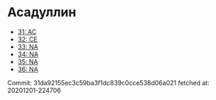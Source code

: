 # Асадуллин
- [31: AC](31.md)
- [32: CE](32.md)
- [33: NA](33.md)
- [34: NA](34.md)
- [35: NA](35.md)
- [36: NA](36.md)

Commit: 31da92155ec3c59ba3f1dc839c0cce538d06a021
 fetched at: 20201201-224706
